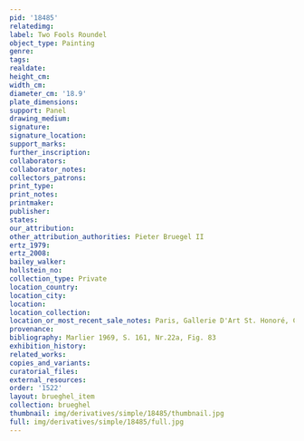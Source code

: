```yaml
---
pid: '18485'
relatedimg: 
label: Two Fools Roundel
object_type: Painting
genre: 
tags: 
realdate: 
height_cm: 
width_cm: 
diameter_cm: '18.9'
plate_dimensions: 
support: Panel
drawing_medium: 
signature: 
signature_location: 
support_marks: 
further_inscription: 
collaborators: 
collaborator_notes: 
collectors_patrons: 
print_type: 
print_notes: 
printmaker: 
publisher: 
states: 
our_attribution: 
other_attribution_authorities: Pieter Bruegel II
ertz_1979: 
ertz_2008: 
bailey_walker: 
hollstein_no: 
collection_type: Private
location_country: 
location_city: 
location: 
location_collection: 
location_or_most_recent_sale_notes: Paris, Gallerie D'Art St. Honoré, Cat. 1996
provenance: 
bibliography: Marlier 1969, S. 161, Nr.22a, Fig. 83
exhibition_history: 
related_works: 
copies_and_variants: 
curatorial_files: 
external_resources: 
order: '1522'
layout: brueghel_item
collection: brueghel
thumbnail: img/derivatives/simple/18485/thumbnail.jpg
full: img/derivatives/simple/18485/full.jpg
---
```

